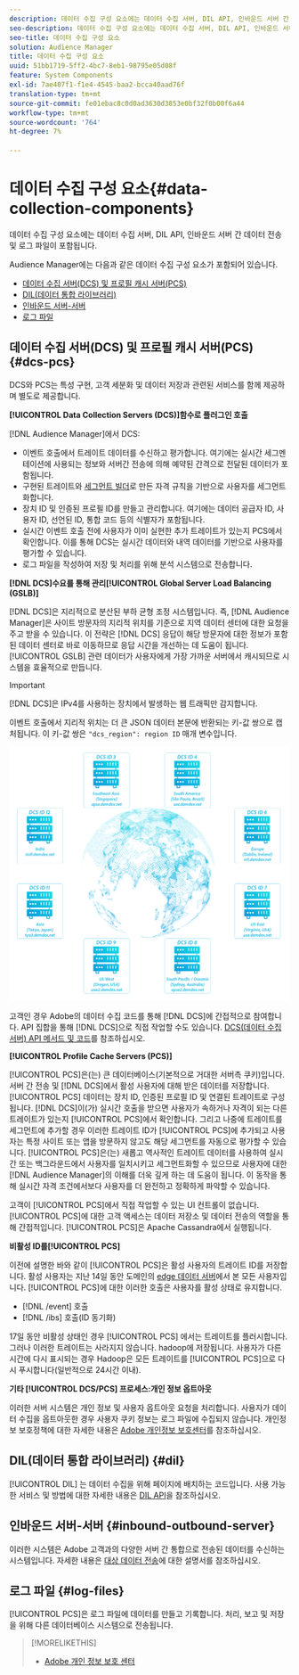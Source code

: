 ```yaml
---
description: 데이터 수집 구성 요소에는 데이터 수집 서버, DIL API, 인바운드 서버 간 데이터 전송 및 로그 파일이 포함됩니다.
seo-description: 데이터 수집 구성 요소에는 데이터 수집 서버, DIL API, 인바운드 서버 간 데이터 전송 및 로그 파일이 포함됩니다.
seo-title: 데이터 수집 구성 요소
solution: Audience Manager
title: 데이터 수집 구성 요소
uuid: 51bb1719-5ff2-4bc7-8eb1-98795e05d08f
feature: System Components
exl-id: 7ae407f1-f1e4-4545-baa2-bcca40aad76f
translation-type: tm+mt
source-git-commit: fe01ebac8c0d0ad3630d3853e0bf32f0b00f6a44
workflow-type: tm+mt
source-wordcount: '764'
ht-degree: 7%

---
```


# 데이터 수집 구성 요소{#data-collection-components}

데이터 수집 구성 요소에는 데이터 수집 서버, DIL API, 인바운드 서버 간 데이터 전송 및 로그 파일이 포함됩니다.

<!-- 

c_compcollect.xml

 -->

Audience Manager에는 다음과 같은 데이터 수집 구성 요소가 포함되어 있습니다.

* [데이터 수집 서버(DCS) 및 프로필 캐시 서버(PCS)](../../reference/system-components/components-data-collection.md#dcs-pcs)
* [DIL(데이터 통합 라이브러리)](../../reference/system-components/components-data-collection.md#dil)
* [인바운드 서버-서버](../../reference/system-components/components-data-collection.md#inbound-outbound-server)
* [로그 파일](../../reference/system-components/components-data-collection.md#log-files)

## 데이터 수집 서버(DCS) 및 프로필 캐시 서버(PCS) {#dcs-pcs}

DCS와 PCS는 특성 구현, 고객 세분화 및 데이터 저장과 관련된 서비스를 함께 제공하며 별도로 제공합니다.

**[!UICONTROL Data Collection Servers (DCS)]함수로 플러그인 호출**

[!DNL Audience Manager]에서 DCS:

* 이벤트 호출에서 트레이트 데이터를 수신하고 평가합니다. 여기에는 실시간 세그멘테이션에 사용되는 정보와 서버간 전송에 의해 예약된 간격으로 전달된 데이터가 포함됩니다.
* 구현된 트레이트와 [세그먼트 빌더](../../features/segments/segment-builder.md)로 만든 자격 규칙을 기반으로 사용자를 세그먼트화합니다.
* 장치 ID 및 인증된 프로필 ID를 만들고 관리합니다. 여기에는 데이터 공급자 ID, 사용자 ID, 선언된 ID, 통합 코드 등의 식별자가 포함됩니다.
* 실시간 이벤트 호출 전에 사용자가 이미 실현한 추가 트레이트가 있는지 PCS에서 확인합니다. 이를 통해 DCS는 실시간 데이터와 내역 데이터를 기반으로 사용자를 평가할 수 있습니다.
* 로그 파일을 작성하여 저장 및 처리를 위해 분석 시스템으로 전송합니다.

**[!DNL DCS]수요를 통해 관리[!UICONTROL Global Server Load Balancing (GSLB)]**

[!DNL DCS]은 지리적으로 분산된 부하 균형 조정 시스템입니다. 즉, [!DNL Audience Manager]은 사이트 방문자의 지리적 위치를 기준으로 지역 데이터 센터에 대한 요청을 주고 받을 수 있습니다. 이 전략은 [!DNL DCS] 응답이 해당 방문자에 대한 정보가 포함된 데이터 센터로 바로 이동하므로 응답 시간을 개선하는 데 도움이 됩니다. [!UICONTROL GSLB] 관련 데이터가 사용자에게 가장 가까운 서버에서 캐시되므로 시스템을 효율적으로 만듭니다.

>[!IMPORTANT]
>
>[!DNL DCS]은 IPv4를 사용하는 장치에서 발생하는 웹 트래픽만 감지합니다.

이벤트 호출에서 지리적 위치는 더 큰 JSON 데이터 본문에 반환되는 키-값 쌍으로 캡처됩니다. 이 키-값 쌍은 `"dcs_region": region ID` 매개 변수입니다.

![](assets/dcs-map.png)

고객인 경우 Adobe의 데이터 수집 코드를 통해 [!DNL DCS]에 간접적으로 참여합니다. API 집합을 통해 [!DNL DCS]으로 직접 작업할 수도 있습니다. [DCS(데이터 수집 서버) API 메서드 및 코드](../../api/dcs-intro/dcs-event-calls/dcs-event-calls.md)를 참조하십시오.

**[!UICONTROL Profile Cache Servers (PCS)]**

[!UICONTROL PCS]은(는) 큰 데이터베이스(기본적으로 거대한 서버측 쿠키)입니다. 서버 간 전송 및 [!DNL DCS]에서 활성 사용자에 대해 받은 데이터를 저장합니다. [!UICONTROL PCS] 데이터는 장치 ID, 인증된 프로필 ID 및 연결된 트레이트로 구성됩니다. [!DNL DCS]이(가) 실시간 호출을 받으면 사용자가 속하거나 자격이 되는 다른 트레이트가 있는지 [!UICONTROL PCS]에서 확인합니다. 그리고 나중에 트레이트를 세그먼트에 추가할 경우 이러한 트레이트 ID가 [!UICONTROL PCS]에 추가되고 사용자는 특정 사이트 또는 앱을 방문하지 않고도 해당 세그먼트를 자동으로 평가할 수 있습니다. [!UICONTROL PCS]은(는) 새롭고 역사적인 트레이트 데이터를 사용하여 실시간 또는 백그라운드에서 사용자를 일치시키고 세그먼트화할 수 있으므로 사용자에 대한 [!DNL Audience Manager]의 이해를 더욱 깊게 하는 데 도움이 됩니다. 이 동작을 통해 실시간 자격 조건에서보다 사용자를 더 완전하고 정확하게 파악할 수 있습니다.

고객이 [!UICONTROL PCS]에서 직접 작업할 수 있는 UI 컨트롤이 없습니다. [!UICONTROL PCS]에 대한 고객 액세스는 데이터 저장소 및 데이터 전송의 역할을 통해 간접적입니다. [!UICONTROL PCS]은 Apache Cassandra에서 실행됩니다.

**비활성 ID를[!UICONTROL PCS]**

이전에 설명한 바와 같이 [!UICONTROL PCS]은 활성 사용자의 트레이트 ID를 저장합니다. 활성 사용자는 지난 14일 동안 도메인의 [edge 데이터 서버](../../reference/system-components/components-edge.md)에서 본 모든 사용자입니다. [!UICONTROL PCS]에 대한 이러한 호출은 사용자를 활성 상태로 유지합니다.

* [!DNL /event] 호출
* [!DNL /ibs] 호출(ID 동기화)

<!-- 

Removed /dpm calls from the bulleted list. /dpm calls have been deprecated.

 -->

17일 동안 비활성 상태인 경우 [!UICONTROL PCS] 에서는 트레이트를 플러시합니다. 그러나 이러한 트레이트는 사라지지 않습니다. hadoop에 저장됩니다. 사용자가 다른 시간에 다시 표시되는 경우 Hadoop은 모든 트레이트를 [!UICONTROL PCS]으로 다시 푸시합니다(일반적으로 24시간 이내).

**기타  [!UICONTROL DCS/PCS] 프로세스:개인 정보 옵트아웃**

이러한 서버 시스템은 개인 정보 및 사용자 옵트아웃 요청을 처리합니다. 사용자가 데이터 수집을 옵트아웃한 경우 사용자 쿠키 정보는 로그 파일에 수집되지 않습니다. 개인정보 보호정책에 대한 자세한 내용은 [Adobe 개인정보 보호센터](https://www.adobe.com/kr/privacy/advertising-services.html)를 참조하십시오.

## DIL(데이터 통합 라이브러리) {#dil}

[!UICONTROL DIL] 는 데이터 수집을 위해 페이지에 배치하는 코드입니다. 사용 가능한 서비스 및 방법에 대한 자세한 내용은 [DIL API](../../dil/dil-overview.md)을 참조하십시오.

## 인바운드 서버-서버 {#inbound-outbound-server}

이러한 시스템은 Adobe 고객과의 다양한 서버 간 통합으로 전송된 데이터를 수신하는 시스템입니다. 자세한 내용은 [대상 데이터 전송](/help/using/integration/sending-audience-data/real-time-data-integration/real-time-tech-specs.md)에 대한 설명서를 참조하십시오.

## 로그 파일 {#log-files}

[!UICONTROL PCS]은 로그 파일에 데이터를 만들고 기록합니다. 처리, 보고 및 저장을 위해 다른 데이터베이스 시스템으로 전송됩니다.

>[!MORELIKETHIS]
>
>* [Adobe 개인 정보 보호 센터](https://www.adobe.com/kr/privacy.html)

